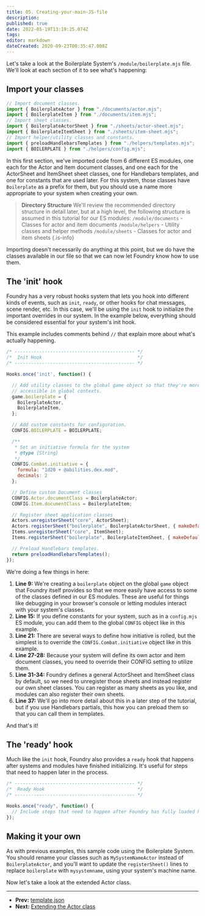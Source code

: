 ```yaml
---
title: 05. Creating-your-main-JS-file
description: 
published: true
date: 2022-05-19T13:19:25.074Z
tags: 
editor: markdown
dateCreated: 2020-09-23T00:35:47.008Z
---
```


Let's take a look at the Boilerplate System's `/module/boilerplate.mjs` file. We'll look at each section of it to see what's happening:

## Import your classes

```js
// Import document classes.
import { BoilerplateActor } from "./documents/actor.mjs";
import { BoilerplateItem } from "./documents/item.mjs";
// Import sheet classes.
import { BoilerplateActorSheet } from "./sheets/actor-sheet.mjs";
import { BoilerplateItemSheet } from "./sheets/item-sheet.mjs";
// Import helper/utility classes and constants.
import { preloadHandlebarsTemplates } from "./helpers/templates.mjs";
import { BOILERPLATE } from "./helpers/config.mjs";
```

In this first section, we've imported code from 6 different ES modules, one each for the Actor and Item document classes, and one each for the ActorSheet and ItemSheet sheet classes, one for Handlebars templates, and one for constants that are used later. For this system, those classes have `Boilerplate` as a prefix for them, but you should use a name more appropriate to your system when creating your own. 

> **Directory Structure**
> We'll review the recommended directory structure in detail later, but at a high level, the following structure is assumed in this tutorial for our ES modules:
> `/module/documents` - Classes for actor and item documents
> `/module/helpers` - Utility classes and helper methods
> `/module/sheets` - Classes for actor and item sheets
{.is-info}


Importing doesn't necessarily do anything at this point, but we do have the classes available in our file so that we can now let Foundry know how to use them.

## The 'init' hook

Foundry has a very robust hooks system that lets you hook into different kinds of events, such as `init`, `ready`, or other hooks for chat messages, scene render, etc. In this case, we'll be using the `init` hook to initialize the important overrides in our system. In the example below, everything should be considered essential for your system's init hook.

This example includes comments behind `//` that explain more about what's actually happening.

```js
/* -------------------------------------------- */
/*  Init Hook                                   */
/* -------------------------------------------- */

Hooks.once('init', function() {

  // Add utility classes to the global game object so that they're more easily
  // accessible in global contexts.
  game.boilerplate = {
    BoilerplateActor,
    BoilerplateItem,
  };

  // Add custom constants for configuration.
  CONFIG.BOILERPLATE = BOILERPLATE;

  /**
   * Set an initiative formula for the system
   * @type {String}
   */
  CONFIG.Combat.initiative = {
    formula: "1d20 + @abilities.dex.mod",
    decimals: 2
  };

  // Define custom Document classes
  CONFIG.Actor.documentClass = BoilerplateActor;
  CONFIG.Item.documentClass = BoilerplateItem;

  // Register sheet application classes
  Actors.unregisterSheet("core", ActorSheet);
  Actors.registerSheet("boilerplate", BoilerplateActorSheet, { makeDefault: true });
  Items.unregisterSheet("core", ItemSheet);
  Items.registerSheet("boilerplate", BoilerplateItemSheet, { makeDefault: true });

  // Preload Handlebars templates.
  return preloadHandlebarsTemplates();
});
```

We're doing a few things in here:

1. **Line 9:** We're creating a `boilerplate` object on the global `game` object that Foundry itself provides so that we more easily have access to some of the classes defined in our ES modules. These are useful for things like debugging in your browser's console or letting modules interact with your system's classes.
2. **Line 15:** If you define constants for your system, such as in a `config.mjs` ES module, you can add them to the global `CONFIG` object like in this example.
3. **Line 21:** There are several ways to define how initiative is rolled, but the simplest is to override the `CONFIG.Combat.initiative` object like in this example.
4. **Line 27-28:** Because your system will define its own actor and item document classes, you need to override their CONFIG setting to utilize them.
5. **Line 31-34:** Foundry defines a general ActorSheet and ItemSheet class by default, so we need to unregister those sheets and instead register our own sheet classes. You can register as many sheets as you like, and modules can also register their own sheets.
6. **Line 37:** We'll go into more detail about this in a later step of the tutorial, but if you use Handlebars partials, this how you can preload them so that you can call them in templates.

And that's it!

## The 'ready' hook

Much like the `init` hook, Foundry also provides a `ready` hook that happens after systems and modules have finished initializing. It's useful for steps that need to happen later in the process.

```js
/* -------------------------------------------- */
/*  Ready Hook                                  */
/* -------------------------------------------- */

Hooks.once("ready", function() {
  // Include steps that need to happen after Foundry has fully loaded here.
});
```

## Making it your own

As with previous examples, this sample code using the Boilerplate System. You should rename your classes such as `MySystemNameActor` instead of `BoilerplateActor`, and you'll want to update the `registerSheet()` lines to replace `boilerplate` with `mysystemname`, using your system's machine name.

Now let's take a look at the extended Actor class.

---

* **Prev:** [template.json](https://foundryvtt.wiki/en/development/guides/SD-tutorial/SD04-templatejson)
* **Next:** [Extending the Actor class](https://foundryvtt.wiki/en/development/guides/SD-tutorial/SD06-Extending-the-Actor-class)